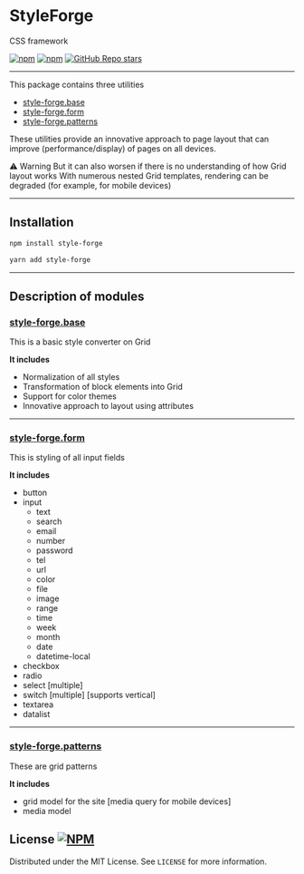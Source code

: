 # StyleForge
CSS framework

[![npm](https://img.shields.io/npm/v/style-forge)][npm-link]
[![npm](https://img.shields.io/npm/dm/style-forge)][npm-link]
[![GitHub Repo stars](https://img.shields.io/github/stars/sarmaged/style-forge?style=social)][github-link]

<hr />

This package contains three utilities
- [style-forge.base][npm-link-base]
- [style-forge.form][npm-link-form]
- [style-forge.patterns][npm-link-patterns]

These utilities provide an innovative approach to page layout that can improve (performance/display) of pages on all devices.

⚠️ Warning
But it can also worsen if there is no understanding of how Grid layout works
With numerous nested Grid templates, rendering can be degraded (for example, for mobile devices)

<hr />

## Installation
```bash
npm install style-forge
```
```bash
yarn add style-forge
```

<hr />

## Description of modules

### [style-forge.base][npm-link-base]
This is a basic style converter on Grid

<b>It includes</b>

- Normalization of all styles
- Transformation of block elements into Grid
- Support for color themes
- Innovative approach to layout using attributes

<hr />

### [style-forge.form][npm-link-form]
This is styling of all input fields

<b>It includes</b>

- button
- input
  - text 
  - search 
  - email 
  - number 
  - password 
  - tel 
  - url 
  - color 
  - file 
  - image 
  - range
  - time 
  - week 
  - month 
  - date 
  - datetime-local
- checkbox
- radio
- select [multiple]
- switch [multiple] [supports vertical]
- textarea
- datalist

<hr />

### [style-forge.patterns][npm-link-patterns]
These are grid patterns

<b>It includes</b>

- grid model for the site [media query for mobile devices]
- media model


## License [![NPM](https://img.shields.io/npm/l/style-forge)](https://github.com/Sarmaged/style-forge/blob/main/LICENSE)

Distributed under the MIT License. See `LICENSE` for more information.

[npm-link]: https://www.npmjs.com/package/style-forge
[npm-link-base]: https://www.npmjs.com/package/style-forge.base
[npm-link-form]: https://www.npmjs.com/package/style-forge.form
[npm-link-patterns]: https://www.npmjs.com/package/style-forge.patterns

[github-link]: https://github.com/Sarmaged/style-forge
